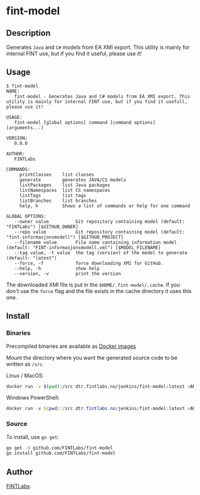 # fint-model



## Description
Generates `Java` and `C#` models from EA XMI export. This utility is mainly for internal FINT use, but if you 
find it useful, please use it!

## Usage

```
$ fint-model
NAME:
   fint-model - Generates Java and C# models from EA XMI export. This utility is mainly for internal FINT use, but if you find it usefull, please use it!

USAGE:
   fint-model [global options] command [command options] [arguments...]

VERSION:
   0.0.0

AUTHOR:
   FINTLabs

COMMANDS:
     printClasses    list classes
     generate        generates JAVA/CS models
     listPackages    list Java packages
     listNamespaces  list CS namespaces
     listTags        list tags
     listBranches    list branches
     help, h         Shows a list of commands or help for one command

GLOBAL OPTIONS:
   --owner value          Git repository containing model (default: "FINTLabs") [$GITHUB_OWNER]
   --repo value           Git repository containing model (default: "fint-informasjonsmodell") [$GITHUB_PROJECT]
   --filename value       File name containing information model (default: "FINT-informasjonsmodell.xml") [$MODEL_FILENAME]
   --tag value, -t value  the tag (version) of the model to generate (default: "latest")
   --force, -f            force downloading XMI for GitHub.
   --help, -h             show help
   --version, -v          print the version
```

The downloaded XMI file is put in the `$HOME/.fint-model/.cache`. If you don't use the 
`force` flag and the file exists in the cache directory it uses this one. 

## Install

### Binaries

Precompiled binaries are available as [Docker images](https://dtr.fintlabs.no/)

Mount the directory where you want the generated source code to be written as `/src`.

Linux / MacOS:
```bash
docker run -v $(pwd):/src dtr.fintlabs.no/jenkins/fint-model:latest <ARGS>
```

Windows PowerShell:
```ps1
docker run -v ${pwd}:/src dtr.fintlabs.no/jenkins/fint-model:latest <ARGS>
```

### Source

To install, use `go get`:

```bash
go get -d github.com/FINTLabs/fint-model
go install github.com/FINTLabs/fint-model
```

## Author

[FINTLabs](https://FINTLabs.github.io)
